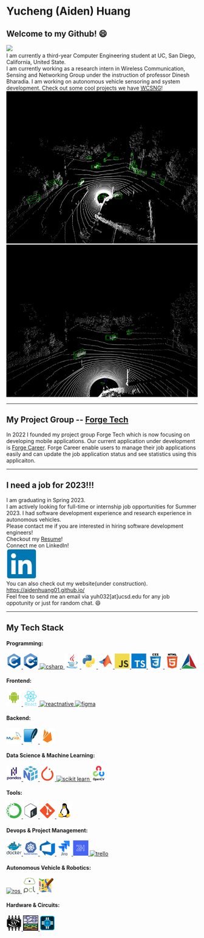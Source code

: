 # Yucheng (Aiden) Huang
## Welcome to my Github! 😄
![](https://visitor-badge.glitch.me/badge?page_id=AidenHuang01.AidenHuang01)  
I am currently a third-year Computer Engineering student at UC, San Diego, California, United State.  
I am currently working as a research intern in Wireless Communication, Sensing and Networking Group under the instruction of professor Dinesh Bharadia. I am working on autonomous vehicle sensoring and system development. Check out some cool projects we have [WCSNG](http://wcsng.ucsd.edu/vehicular.html)!  
<a href="https://github.com/AidenHuang01/point_vis" target="_blank"> <img src="https://raw.githubusercontent.com/AidenHuang01/AidenHuang01/main/resource/images/before.png" alt="point_vis" width="650" height="400"/> </a>   
<a href="https://github.com/AidenHuang01/point_vis" target="_blank"> <img src="https://raw.githubusercontent.com/AidenHuang01/AidenHuang01/main/resource/images/after.png" alt="point_vis" width="650" height="400"/> </a> 
***

## My Project Group -- [Forge Tech](https://github.com/forgetech-dev)
In 2022 I founded my project group Forge Tech which is now focusing on developing mobile applications. Our current application under development is [Forge Career](https://github.com/forgetech-dev/Forge-Career). Forge Career enable users to manage their job applications easily and can update the job application status and see statistics using this applicaiton.


***
## I need a job for 2023!!! 
I am graduating in Spring 2023.  
I am actively looking for full-time or internship job opportunities for Summer 2023. I had software development experience and research experience in autonomous vehicles.  
Please contact me if you are interested in hiring software development engineers!   
Checkout my [Resume](./resource/doc/Yucheng_Huang_Resume_SWE_0718.pdf)!  
Connect me on LinkedIn!  
<a href="https://www.linkedin.com/in/yucheng-huang-8a290" target="_blank"> <img src="https://raw.githubusercontent.com/devicons/devicon/master/icons/linkedin/linkedin-original.svg" alt="linedin" width="80" height="80"/> </a>  
You can also check out my website(under construction). https://aidenhuang01.github.io/  
Feel free to send me an email via yuh032[at]ucsd.edu for any job oppotunity or just for random chat. 😄

***

## My Tech Stack
<p align="left">
<h4 align="left">Programming:</h4>
<a href="https://www.cprogramming.com/" target="_blank"> <img src="https://raw.githubusercontent.com/devicons/devicon/master/icons/c/c-original.svg" alt="c" width="40" height="40"/> </a>
<a href="https://www.cplusplus.com/" target="_blank"> <img src="https://raw.githubusercontent.com/devicons/devicon/master/icons/cplusplus/cplusplus-original.svg" alt="c" width="40" height="40"/> </a>
<a href="https://docs.microsoft.com/en-us/dotnet/csharp/" target="_blank"> <img src="https://cdn.jsdelivr.net/gh/devicons/devicon/icons/csharp/csharp-original.svg" alt="csharp" width="40" height="40"/> </a>
<a href="https://www.java.com/" target="_blank"> <img src="https://raw.githubusercontent.com/devicons/devicon/master/icons/java/java-original.svg" alt="java" width="40" height="40"/> </a>
<a href="https://www.python.org/" target="_blank"> <img src="https://raw.githubusercontent.com/devicons/devicon/master/icons/python/python-original.svg" alt="python" width="40" height="40"/> </a>
<a href="https://www.mathworks.com/products/matlab.html" target="_blank"> <img src="https://raw.githubusercontent.com/devicons/devicon/master/icons/matlab/matlab-original.svg" alt="matlab" width="40" height="40"/> </a>
<a href="https://developer.mozilla.org/en-US/docs/Web/JavaScript" target="_blank"> <img src="https://raw.githubusercontent.com/devicons/devicon/master/icons/javascript/javascript-original.svg" alt="javascript" width="40" height="40"/> </a>
<a href="https://www.typescriptlang.org/" target="_blank"> <img src="https://raw.githubusercontent.com/devicons/devicon/master/icons/typescript/typescript-original.svg" alt="typescript" width="40" height="40"/> </a>
<a href="https://www.w3schools.com/css/" target="_blank"> <img src="https://raw.githubusercontent.com/devicons/devicon/master/icons/css3/css3-original-wordmark.svg" alt="css3" width="40" height="40"/> </a>
<a href="https://www.w3.org/html/" target="_blank"> <img src="https://raw.githubusercontent.com/devicons/devicon/master/icons/html5/html5-original-wordmark.svg" alt="html5" width="40" height="40"/> </a>
<a href="https://cmake.org/" target="_blank"> <img src="https://raw.githubusercontent.com/devicons/devicon/master/icons/cmake/cmake-original.svg" alt="cmake" width="40" height="40"/> </a>

<h4 align="left">Frontend:</h4>
<a href="https://developer.android.com" target="_blank"> <img src="https://raw.githubusercontent.com/devicons/devicon/master/icons/android/android-original-wordmark.svg" alt="android" width="40" height="40"/> </a>
<a href="https://reactjs.org/" target="_blank"> <img src="https://raw.githubusercontent.com/devicons/devicon/master/icons/react/react-original-wordmark.svg" alt="react" width="40" height="40"/> </a> 
<a href="https://reactnative.dev/" target="_blank"> <img src="https://reactnative.dev/img/header_logo.svg" alt="reactnative" width="40" height="40"/> </a>
<a href="https://www.figma.com/" target="_blank"> <img src="https://www.vectorlogo.zone/logos/figma/figma-icon.svg" alt="figma" width="40" height="40"/> </a>

<h4 align="left">Backend:</h4>
<a href="https://www.mysql.com/" target="_blank"> <img src="https://raw.githubusercontent.com/devicons/devicon/master/icons/mysql/mysql-original-wordmark.svg" alt="mysql" width="40" height="40"/> </a>
<a href="https://www.sqlite.org/" target="_blank"> <img src="https://raw.githubusercontent.com/devicons/devicon/master/icons/sqlite/sqlite-original.svg" alt="sqlite" width="40" height="40"/> </a>
<a href="https://firebase.google.com/" target="_blank"> <img src="https://raw.githubusercontent.com/devicons/devicon/master/icons/firebase/firebase-plain.svg" alt="firebase" width="40" height="40"/> </a>

<h4 align="left">Data Science & Machine Learning:</h4>
<a href="https://pandas.pydata.org/" target="_blank"> <img src="https://raw.githubusercontent.com/devicons/devicon/master/icons/pandas/pandas-original-wordmark.svg" alt="pandas" width="40" height="40"/> </a>
<a href="https://numpy.org/" target="_blank"> <img src="https://raw.githubusercontent.com/devicons/devicon/master/icons/numpy/numpy-original.svg" alt="pytorch" width="40" height="40"/> </a>
<a href="https://pytorch.org/" target="_blank"> <img src="https://raw.githubusercontent.com/devicons/devicon/master/icons/pytorch/pytorch-original.svg" alt="pytorch" width="40" height="40"/> </a>
<a href="https://scikit-learn.org/" target="_blank"> <img src="https://upload.wikimedia.org/wikipedia/commons/0/05/Scikit_learn_logo_small.svg" alt="scikit learn" width="40" height="40"/> </a>
<a href="https://opencv.org/" target="_blank"> <img src="https://raw.githubusercontent.com/devicons/devicon/master/icons/opencv/opencv-original-wordmark.svg" alt="opencv" width="40" height="40"/> </a>

<h4 align="left">Tools:</h4>
<a href="https://anaconda.org/" target="_blank"> <img src="https://raw.githubusercontent.com/devicons/devicon/master/icons/anaconda/anaconda-original.svg" alt="anaconda" width="40" height="40"/> </a>
<a href="https://www.gnu.org/" target="_blank"> <img src="https://raw.githubusercontent.com/devicons/devicon/master/icons/bash/bash-original.svg" alt="bash" width="40" height="40"/> </a>
<a href="https://git-scm.com/" target="_blank"> <img src="https://raw.githubusercontent.com/devicons/devicon/master/icons/git/git-original.svg" alt="git" width="40" height="40"/> </a>
<a href="https://www.linux.org/" target="_blank"> <img src="https://raw.githubusercontent.com/devicons/devicon/master/icons/linux/linux-original.svg" alt="linux" width="40" height="40"/> </a>

<h4 align="left">Devops & Project Management:</h4>
<a href="https://www.docker.com/" target="_blank"> <img src="https://raw.githubusercontent.com/devicons/devicon/master/icons/docker/docker-original-wordmark.svg" alt="docker" width="40" height="40"/> </a>
<a href="https://kubernetes.io/" target="_blank"> <img src="https://raw.githubusercontent.com/devicons/devicon/master/icons/kubernetes/kubernetes-plain-wordmark.svg" alt="kubernetes" width="40" height="40"/> </a>
<a href="https://azure.microsoft.com/en-us/services/devops/" target="_blank"> <img src="https://raw.githubusercontent.com/AidenHuang01/AidenHuang01/main/resource/images/devops.webp" alt="devops" width="40" height="40"/> </a>
<a href="https://www.atlassian.com/" target="_blank"> <img src="https://raw.githubusercontent.com/devicons/devicon/master/icons/jira/jira-original-wordmark.svg" alt="jira" width="40" height="40"/> </a>
<a href="https://www.zenhub.com/" target="_blank"> <img src="https://raw.githubusercontent.com/AidenHuang01/AidenHuang01/main/resource/images/zenhub.jpg" alt="zenhub" width="40" height="40"/> </a>
<a href="https://trello.com" target="_blank"> <img src="https://cdn.jsdelivr.net/gh/devicons/devicon/icons/trello/trello-plain.svg" alt="trello" width="40" height="40"/> </a>

<h4 align="left">Autonomous Vehicle & Robotics:</h4>
<a href="https://www.ros.org/" target="_blank"> <img src="https://raw.githubusercontent.com/simple-icons/simple-icons/develop/icons/ros.svg" alt="ros" width="40" height="40"/> </a>
<a href="https://pointclouds.org/" target="_blank"> <img src="https://raw.githubusercontent.com/AidenHuang01/AidenHuang01/main/resource/images/pcl.webp" alt="pcl" width="40" height="40"/> </a>
<a href="https://josm.openstreetmap.de/" target="_blank"> <img src="https://raw.githubusercontent.com/AidenHuang01/AidenHuang01/main/resource/images/josm.png" alt="josm" width="40" height="40"/> </a>

<h4 align="left">Hardware & Circuits:</h4>
<a href="https://www.verilog.com/" target="_blank"> <img src="https://raw.githubusercontent.com/AidenHuang01/AidenHuang01/main/resource/images/SystemVerilog.svg" alt="verilog" width="40" height="40"/> </a>
<a href="https://www.designworkssolutions.com/logicworks/" target="_blank"> <img src="https://raw.githubusercontent.com/AidenHuang01/AidenHuang01/main/resource/images/logicworks_solutions_logo2-e1402605070300.jpg" alt="logicworks" width="40" height="40"/> </a>
<a href="https://www.orcad.com/" target="_blank"> <img src="https://raw.githubusercontent.com/AidenHuang01/AidenHuang01/main/resource/images/Capture_CIS.png" alt="capture_cis" width="40" height="40"/> </a>

<!--
**AidenHuang01/AidenHuang01** is a ✨ _special_ ✨ repository because its `README.md` (this file) appears on your GitHub profile.

Here are some ideas to get you started:

- 🔭 I’m currently working on ...
- 🌱 I’m currently learning ...
- 👯 I’m looking to collaborate on ...
- 🤔 I’m looking for help with ...
- 💬 Ask me about ...
- 📫 How to reach me: ...
- 😄 Pronouns: ...
- ⚡ Fun fact: ...
-->
